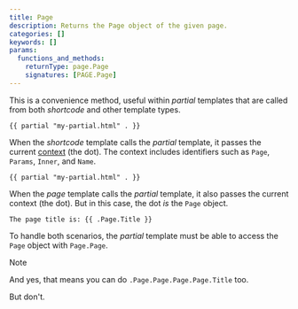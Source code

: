 ```yaml
---
title: Page
description: Returns the Page object of the given page.
categories: []
keywords: []
params:
  functions_and_methods:
    returnType: page.Page
    signatures: [PAGE.Page]
---
```


This is a convenience method, useful within _partial_ templates that are called from both _shortcode_ and other template types.

```go-html-template {file="layouts/_shortcodes/foo.html"}
{{ partial "my-partial.html" . }}
```

When the _shortcode_ template calls the _partial_ template, it passes the current [context](g) (the dot). The context includes identifiers such as `Page`, `Params`, `Inner`, and `Name`.

```go-html-template {file="layouts/page.html"}
{{ partial "my-partial.html" . }}
```

When the _page_ template calls the _partial_ template, it also passes the current context (the dot). But in this case, the dot _is_ the `Page` object.

```go-html-template {file="layouts/_partials/my-partial.html"}
The page title is: {{ .Page.Title }}
```

To handle both scenarios, the _partial_ template must be able to access the `Page` object with `Page.Page`.

> [!note]
> And yes, that means you can do `.Page.Page.Page.Page.Title` too.
>
> But don't.
